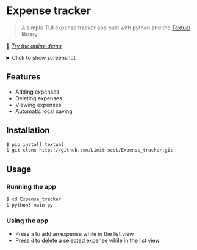 # Expense tracker
> A simple TUI expense tracker app built with python and the [Textual](https://github.com/Textualize/textual) library.

🚀 *[Try the online demo](https://textual-web.io/limit6/expense_tracker)*

<details>

<summary>
  Click to show screenshot
</summary>

![ExpenseTracker_Screenshot](https://github.com/user-attachments/assets/aa79e79d-19af-404e-acbc-196238ff7db1)
  
</details>

## Features
- Adding expenses
- Deleting expenses
- Viewing expenses
- Automatic local saving

## Installation
```bash
$ pip install textual
$ git clone https://github.com/Limit-sest/Expense_tracker.git
```

## Usage
### Running the app
```bash
$ cd Expense_tracker
$ python3 main.py
```

### Using the app
- Press `a` to add an expense while in the list view
- Press `d` to delete a selected expense while in the list view
